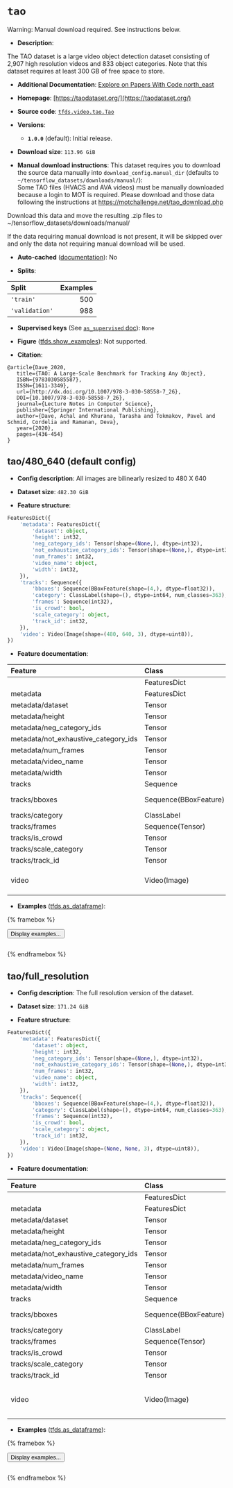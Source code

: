 <div itemscope itemtype="http://schema.org/Dataset">
  <div itemscope itemprop="includedInDataCatalog" itemtype="http://schema.org/DataCatalog">
    <meta itemprop="name" content="TensorFlow Datasets" />
  </div>
  <meta itemprop="name" content="tao" />
  <meta itemprop="description" content="The TAO dataset is a large video object detection dataset consisting of&#10;2,907 high resolution videos and 833 object categories. Note that this dataset&#10;requires at least 300 GB of free space to store.&#10;&#10;To use this dataset:&#10;&#10;```python&#10;import tensorflow_datasets as tfds&#10;&#10;ds = tfds.load(&#x27;tao&#x27;, split=&#x27;train&#x27;)&#10;for ex in ds.take(4):&#10;  print(ex)&#10;```&#10;&#10;See [the guide](https://www.tensorflow.org/datasets/overview) for more&#10;informations on [tensorflow_datasets](https://www.tensorflow.org/datasets).&#10;&#10;" />
  <meta itemprop="url" content="https://www.tensorflow.org/datasets/catalog/tao" />
  <meta itemprop="sameAs" content="https://taodataset.org/" />
  <meta itemprop="citation" content="@article{Dave_2020,&#10;   title={TAO: A Large-Scale Benchmark for Tracking Any Object},&#10;   ISBN={9783030585587},&#10;   ISSN={1611-3349},&#10;   url={http://dx.doi.org/10.1007/978-3-030-58558-7_26},&#10;   DOI={10.1007/978-3-030-58558-7_26},&#10;   journal={Lecture Notes in Computer Science},&#10;   publisher={Springer International Publishing},&#10;   author={Dave, Achal and Khurana, Tarasha and Tokmakov, Pavel and Schmid, Cordelia and Ramanan, Deva},&#10;   year={2020},&#10;   pages={436-454}&#10;}" />
</div>

# `tao`


Warning: Manual download required. See instructions below.

*   **Description**:

The TAO dataset is a large video object detection dataset consisting of 2,907
high resolution videos and 833 object categories. Note that this dataset
requires at least 300 GB of free space to store.

*   **Additional Documentation**:
    <a class="button button-with-icon" href="https://paperswithcode.com/dataset/tao">
    Explore on Papers With Code
    <span class="material-icons icon-after" aria-hidden="true"> north_east
    </span> </a>

*   **Homepage**: [https://taodataset.org/](https://taodataset.org/)

*   **Source code**:
    [`tfds.video.tao.Tao`](https://github.com/tensorflow/datasets/tree/master/tensorflow_datasets/video/tao/tao.py)

*   **Versions**:

    *   **`1.0.0`** (default): Initial release.

*   **Download size**: `113.96 GiB`

*   **Manual download instructions**: This dataset requires you to
    download the source data manually into `download_config.manual_dir`
    (defaults to `~/tensorflow_datasets/downloads/manual/`):<br/>
    Some TAO files (HVACS and AVA videos) must be manually downloaded because
    a login to MOT is required. Please download and those data following
    the instructions at https://motchallenge.net/tao_download.php

Download this data and move the resulting .zip files to
~/tensorflow_datasets/downloads/manual/

If the data requiring manual download is not present, it will be skipped over
and only the data not requiring manual download will be used.

*   **Auto-cached**
    ([documentation](https://www.tensorflow.org/datasets/performances#auto-caching)):
    No

*   **Splits**:

Split          | Examples
:------------- | -------:
`'train'`      | 500
`'validation'` | 988

*   **Supervised keys** (See
    [`as_supervised` doc](https://www.tensorflow.org/datasets/api_docs/python/tfds/load#args)):
    `None`

*   **Figure**
    ([tfds.show_examples](https://www.tensorflow.org/datasets/api_docs/python/tfds/visualization/show_examples)):
    Not supported.

*   **Citation**:

```
@article{Dave_2020,
   title={TAO: A Large-Scale Benchmark for Tracking Any Object},
   ISBN={9783030585587},
   ISSN={1611-3349},
   url={http://dx.doi.org/10.1007/978-3-030-58558-7_26},
   DOI={10.1007/978-3-030-58558-7_26},
   journal={Lecture Notes in Computer Science},
   publisher={Springer International Publishing},
   author={Dave, Achal and Khurana, Tarasha and Tokmakov, Pavel and Schmid, Cordelia and Ramanan, Deva},
   year={2020},
   pages={436-454}
}
```


## tao/480_640 (default config)

*   **Config description**: All images are bilinearly resized to 480 X 640

*   **Dataset size**: `482.30 GiB`

*   **Feature structure**:

```python
FeaturesDict({
    'metadata': FeaturesDict({
        'dataset': object,
        'height': int32,
        'neg_category_ids': Tensor(shape=(None,), dtype=int32),
        'not_exhaustive_category_ids': Tensor(shape=(None,), dtype=int32),
        'num_frames': int32,
        'video_name': object,
        'width': int32,
    }),
    'tracks': Sequence({
        'bboxes': Sequence(BBoxFeature(shape=(4,), dtype=float32)),
        'category': ClassLabel(shape=(), dtype=int64, num_classes=363),
        'frames': Sequence(int32),
        'is_crowd': bool,
        'scale_category': object,
        'track_id': int32,
    }),
    'video': Video(Image(shape=(480, 640, 3), dtype=uint8)),
})
```

*   **Feature documentation**:

Feature                              | Class                 | Shape               | Dtype   | Description
:----------------------------------- | :-------------------- | :------------------ | :------ | :----------
                                     | FeaturesDict          |                     |         |
metadata                             | FeaturesDict          |                     |         |
metadata/dataset                     | Tensor                |                     | object  |
metadata/height                      | Tensor                |                     | int32   |
metadata/neg_category_ids            | Tensor                | (None,)             | int32   |
metadata/not_exhaustive_category_ids | Tensor                | (None,)             | int32   |
metadata/num_frames                  | Tensor                |                     | int32   |
metadata/video_name                  | Tensor                |                     | object  |
metadata/width                       | Tensor                |                     | int32   |
tracks                               | Sequence              |                     |         |
tracks/bboxes                        | Sequence(BBoxFeature) | (None, 4)           | float32 |
tracks/category                      | ClassLabel            |                     | int64   |
tracks/frames                        | Sequence(Tensor)      | (None,)             | int32   |
tracks/is_crowd                      | Tensor                |                     | bool    |
tracks/scale_category                | Tensor                |                     | object  |
tracks/track_id                      | Tensor                |                     | int32   |
video                                | Video(Image)          | (None, 480, 640, 3) | uint8   |

*   **Examples**
    ([tfds.as_dataframe](https://www.tensorflow.org/datasets/api_docs/python/tfds/as_dataframe)):

<!-- mdformat off(HTML should not be auto-formatted) -->

{% framebox %}

<button id="displaydataframe">Display examples...</button>
<div id="dataframecontent" style="overflow-x:auto"></div>
<script>
const url = "https://storage.googleapis.com/tfds-data/visualization/dataframe/tao-480_640-1.0.0.html";
const dataButton = document.getElementById('displaydataframe');
dataButton.addEventListener('click', async () => {
  // Disable the button after clicking (dataframe loaded only once).
  dataButton.disabled = true;

  const contentPane = document.getElementById('dataframecontent');
  try {
    const response = await fetch(url);
    // Error response codes don't throw an error, so force an error to show
    // the error message.
    if (!response.ok) throw Error(response.statusText);

    const data = await response.text();
    contentPane.innerHTML = data;
  } catch (e) {
    contentPane.innerHTML =
        'Error loading examples. If the error persist, please open '
        + 'a new issue.';
  }
});
</script>

{% endframebox %}

<!-- mdformat on -->

## tao/full_resolution

*   **Config description**: The full resolution version of the dataset.

*   **Dataset size**: `171.24 GiB`

*   **Feature structure**:

```python
FeaturesDict({
    'metadata': FeaturesDict({
        'dataset': object,
        'height': int32,
        'neg_category_ids': Tensor(shape=(None,), dtype=int32),
        'not_exhaustive_category_ids': Tensor(shape=(None,), dtype=int32),
        'num_frames': int32,
        'video_name': object,
        'width': int32,
    }),
    'tracks': Sequence({
        'bboxes': Sequence(BBoxFeature(shape=(4,), dtype=float32)),
        'category': ClassLabel(shape=(), dtype=int64, num_classes=363),
        'frames': Sequence(int32),
        'is_crowd': bool,
        'scale_category': object,
        'track_id': int32,
    }),
    'video': Video(Image(shape=(None, None, 3), dtype=uint8)),
})
```

*   **Feature documentation**:

Feature                              | Class                 | Shape                 | Dtype   | Description
:----------------------------------- | :-------------------- | :-------------------- | :------ | :----------
                                     | FeaturesDict          |                       |         |
metadata                             | FeaturesDict          |                       |         |
metadata/dataset                     | Tensor                |                       | object  |
metadata/height                      | Tensor                |                       | int32   |
metadata/neg_category_ids            | Tensor                | (None,)               | int32   |
metadata/not_exhaustive_category_ids | Tensor                | (None,)               | int32   |
metadata/num_frames                  | Tensor                |                       | int32   |
metadata/video_name                  | Tensor                |                       | object  |
metadata/width                       | Tensor                |                       | int32   |
tracks                               | Sequence              |                       |         |
tracks/bboxes                        | Sequence(BBoxFeature) | (None, 4)             | float32 |
tracks/category                      | ClassLabel            |                       | int64   |
tracks/frames                        | Sequence(Tensor)      | (None,)               | int32   |
tracks/is_crowd                      | Tensor                |                       | bool    |
tracks/scale_category                | Tensor                |                       | object  |
tracks/track_id                      | Tensor                |                       | int32   |
video                                | Video(Image)          | (None, None, None, 3) | uint8   |

*   **Examples**
    ([tfds.as_dataframe](https://www.tensorflow.org/datasets/api_docs/python/tfds/as_dataframe)):

<!-- mdformat off(HTML should not be auto-formatted) -->

{% framebox %}

<button id="displaydataframe">Display examples...</button>
<div id="dataframecontent" style="overflow-x:auto"></div>
<script>
const url = "https://storage.googleapis.com/tfds-data/visualization/dataframe/tao-full_resolution-1.0.0.html";
const dataButton = document.getElementById('displaydataframe');
dataButton.addEventListener('click', async () => {
  // Disable the button after clicking (dataframe loaded only once).
  dataButton.disabled = true;

  const contentPane = document.getElementById('dataframecontent');
  try {
    const response = await fetch(url);
    // Error response codes don't throw an error, so force an error to show
    // the error message.
    if (!response.ok) throw Error(response.statusText);

    const data = await response.text();
    contentPane.innerHTML = data;
  } catch (e) {
    contentPane.innerHTML =
        'Error loading examples. If the error persist, please open '
        + 'a new issue.';
  }
});
</script>

{% endframebox %}

<!-- mdformat on -->
